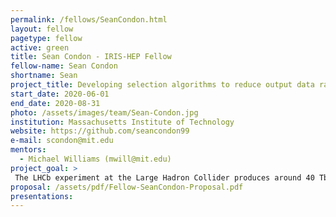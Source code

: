 ```yaml
---
permalink: /fellows/SeanCondon.html
layout: fellow
pagetype: fellow
active: green
title: Sean Condon - IRIS-HEP Fellow
fellow-name: Sean Condon
shortname: Sean
project_title: Developing selection algorithms to reduce output data rate from the Large Hadron Collider
start_date: 2020-06-01
end_date: 2020-08-31
photo: /assets/images/team/Sean-Condon.jpg
institution: Massachusetts Institute of Technology
website: https://github.com/seancondon99
e-mail: scondon@mit.edu
mentors:
  - Michael Williams (mwill@mit.edu)
project_goal: >
 The LHCb experiment at the Large Hadron Collider produces around 40 Tbits/s of data while running. The main goal of this project is to develop multivariate algorithms for run 3 of the LHCb experiment to select the interesting parts of this immense amount of data and discard the rest in real-time using only GPUs. To accomplish this, I will develop and evaluate many possible multivariate algorithms to find the best fitted for this task, and then deploy these into the baseline algorithm repository for LHCb run 3.
proposal: /assets/pdf/Fellow-SeanCondon-Proposal.pdf
presentations:
---
```

